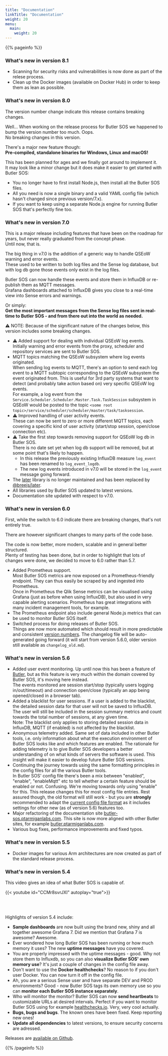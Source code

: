 ```yaml
---
title: "Documentation"
linkTitle: "Documentation"
weight: 20
menu:
  main:
    weight: 20
---
```


{{% pageinfo %}}

### What's new in version 8.1

* Scanning for security risks and vulnerabilities is now done as part of the relese process.
* Clean up the Docker images (available on Docker Hub) in order to keep them as lean as possible.

### What's new in version 8.0

The version number change indicate this release contains breaking changes.  

Well... When working on the release process for Butler SOS we happened to bump the version number too much. Oops.  
No breaking changes in this version.

There's a major new feature though:  
**Pre-compiled, standalone binaries for Windows, Linux and macOS!**

This has been planned for ages and we finally got around to implement it.  
It may look like a minor change but it does make it easier to get started with Butler SOS:

* You no longer have to first install Node.js, then install all the Butler SOS files.
* All you need is now a single binary and a valid YAML config file (which hasn't changed since previous version/7.x).
* If you want to keep using a separate Node.js engine for running Butler SOS that's perfectly fine too.

### What's new in version 7.0

This is a major release including features that have been on the roadmap for years, but never really graduated from the concept phase.  
Until now, that is.

The big thing in v7.0 is the addition of a generic way to handle QSEoW warning and error events.  
These used to be written to both log files and the Sense log database, but with log db gone those events only exist in the log files.  

Butler SOS can now handle these events and store them in InfluxDB or re-publish them as MQTT messages.  
Grafana dashboards attached to InfluxDB gives you close to a real-time view into Sense errors and warnings.

Or simply:  
**Get the most important messages from the Sense log files sent in real-time to Butler SOS - and from there out into the world as needed.**

⚠️ NOTE: Because of the significant nature of the changes below, this version includes some breaking changes.

* ⚠️ Added support for dealing with individual QSEoW log events.  
  Initially warning and error events from the proxy, scheduler and repository services are sent to Butler SOS.
* MQTT topics matching the QSEoW subsystem where log events originated.  
  When sending log events to MQTT, there's an option to send each log event to a MQTT subtopic corresponding to the QSEoW subsystem the event originated from. This is useful for 3rd party systems that want to detect (and probably take action based on) very specific QSEoW log events.  
  For example, a log event from the `Service.Scheduler.Scheduler.Master.Task.TaskSession` subsystem in QSEoW would be posted to the topic `<some root topic>/service/scheduler/scheduler/master/task/tasksession`.
* ⚠️ Improved handling of user activity events.  
  These can now be sent to zero or more different MQTT topics, each covering a specific kind of user activity (start/stop session, open/close connection etc).
* ⚠️ Take the first step towards removing support for QSEoW log db in Butler SOS.  
  There is no date set yet when log db support will be removed, but at some point that's likely to happen.  
  * In this release the previously existing InfluxDB measure `log_event` has been renamed to `log_event_logdb`.  
  * The new log events introduced in v7.0 will be stored in the `log_event` message going forward.
* The [later](https://github.com/bunkat/later) library is no longer maintained and has been replaced by [@breejs/later](https://github.com/breejs/later).
* All libraries used by Butler SOS updated to latest versions.
* Documentation site updated with respect to v7.0.

### What's new in version 6.0

First, while the switch to 6.0 indicate there are breaking changes, that's not entirely true.

There are however significant changes to many parts of the code base.  

The code is now better, more modern, scalable and in general better structured.  
Plenty of testing has been done, but in order to highlight that lots of changes were done, we decided to move to 6.0 rather than 5.7.

* Added Prometheus support.  
  Most Butler SOS metrics are now exposed on a Prometheus-friendly endpoint. They can thus easily be scraped by and ingested into Prometheus.  
  Once in Prometheus the Qlik Sense metrics can be visualised using Grafana (just as before when using InfluxDB), but also used in very capable alerting scenarios. Prometheus has great integrations with many incident management tools, for example.
* The Prometheus endpoint also include general Node.js metrics that can be used to monitor Butler SOS itself.
* Switched process for doing releases of Butler SOS.  
  Things are now more automated which should result in more predictable and consistent [version numbers](/docs/about/versioning/). The changelog file will be auto-generated going forward (it will start from version 5.6.0, older version still available as `changelog_old.md`).

### What's new in version 5.6

* Added user event monitoring. Up until now this has been a feature of [Butler](https://butler.ptarmiganlabs.com), but as this feature is very much within the domain covered by Butler SOS, it's moving here instead.  
  The events monitored are session start/stop (typically users logging in/out/timeout) and connection open/close (typically an app being opened/closed in a browser tab).
* Added a blacklist for user sessions. If a user is added to the blacklist, the detailed session data for that user will not be saved to InfluxDB.  
  The user will still be included in the session summary metrics and count towards the total number of sessions, at any given time.  
  Note: The blacklist only applies to storing detailed session data in InfluxDB, MQTT (if enabled) is not affected by the blacklist.
* Anonymous telemetry added. Same set of data included in other Butler tools, i.e. only information about what the execution environment of Butler SOS looks like and which features are enabled.
  The rationale for adding telemetry is to give Butler SOS developers a better understanding of on what kinds of servers the software is used. This insight will make it easier to develop future Butler SOS versions.
* Continuing the journey towards using the same formatting principles in the config files for all the various Butler tools.  
  In Butler SOS' config file there's been a mix between "enabled", "enable", "enableMqtt" etc to tell whether a certain feature should be enabled or not. Confusing.
  We're moving towards only using "enable" for this. This release changes this for most config file entries.
  Rest assured though, the old format will still work - but you are **strongly** recommended to adapt the [current config file format](/docs/reference/config_file_format/) as it includes settings for other new (as of version 5.6) features too.
* Major refactoring of the documentation site [butler-sos.ptarmiganlabs.com](https://butler-sos.ptarmiganlabs.com). This site is now more aligned with other Butler sites, for example [butler.ptarmiganlabs.com](https://butler.ptarmiganlabs.com).
* Various bug fixes, performance improvements and fixed typos.

### What's new in version 5.5

* Docker images for various Arm architectures are now created as part of the standard release process.

### What's new in version 5.4

This video gives an idea of what Butler SOS is capable of.

{{< youtube id="CCMr8svrJXI" autoplay="true">}}

<br>
<br>

Highlights of version 5.4 include:

* **Sample dashboards** are now built using the brand new, shiny and all together awesome Grafana 7. Did we mention that Grafana 7 is awesome? Awesome.
* Ever wondered how long Butler SOS has been running or how much memory it uses? The new **uptime messages** have you covered. 
* You are properly impressed with the uptime messages - good. Why not store them to Influxdb, so you can also **visualize Butler SOS' own memory use**? It's just a couple of changes in the config file away.
* Don't want to use the **Docker healthchecks**? No reason to if you don't user Docker. You can now turn it off in the config file.
* Ah, you are a serious Sense user and have separate DEV and PROD environments? Good - now Butler SOS tags its own memory use so you can **monitor each Butler SOS instance separately**.
* Who will monitor the monitor? Butler SOS can now **send heartbeats** to customizable URLs at desired intervals. Perfect if you want to monitor Butler SOS using for example [healthchecks.io](https://healthchecks.io). Very, very cool actually.
* **Bugs, bugs and bugs**. The known ones have been fixed. Keep reporting new ones!
* **Update all dependencies** to latest versions, to ensure security concerns are adressed.

Releases are [available on Github](https://github.com/ptarmiganlabs/butler-sos/releases).

{{% /pageinfo %}}
